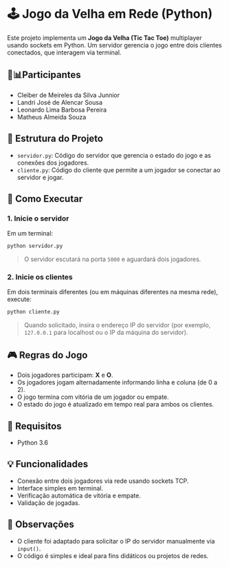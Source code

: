 # 🕹️ Jogo da Velha em Rede (Python)

Este projeto implementa um **Jogo da Velha (Tic Tac Toe)** multiplayer usando sockets em Python. Um servidor gerencia o jogo entre dois clientes conectados, que interagem via terminal.
## 💼📊Participantes
- Cleiber de Meireles da Silva Junnior
- Landri José de Alencar Sousa
- Leonardo Lima Barbosa Pereira
- Matheus Almeida Souza

## 📁 Estrutura do Projeto

- `servidor.py`: Código do servidor que gerencia o estado do jogo e as conexões dos jogadores.
- `cliente.py`: Código do cliente que permite a um jogador se conectar ao servidor e jogar.

## 🚀 Como Executar

### 1. Inicie o servidor

Em um terminal:

```bash
python servidor.py
```

> O servidor escutará na porta `5000` e aguardará dois jogadores.

### 2. Inicie os clientes

Em dois terminais diferentes (ou em máquinas diferentes na mesma rede), execute:

```bash
python cliente.py
```

> Quando solicitado, insira o endereço IP do servidor (por exemplo, `127.0.0.1` para localhost ou o IP da máquina do servidor).

## 🎮 Regras do Jogo

- Dois jogadores participam: **X** e **O**.
- Os jogadores jogam alternadamente informando linha e coluna (de 0 a 2).
- O jogo termina com vitória de um jogador ou empate.
- O estado do jogo é atualizado em tempo real para ambos os clientes.

## 🧱 Requisitos

- Python 3.6

## 💡 Funcionalidades

- Conexão entre dois jogadores via rede usando sockets TCP.
- Interface simples em terminal.
- Verificação automática de vitória e empate.
- Validação de jogadas.

## 📌 Observações

- O cliente foi adaptado para solicitar o IP do servidor manualmente via `input()`.
- O código é simples e ideal para fins didáticos ou projetos de redes.
